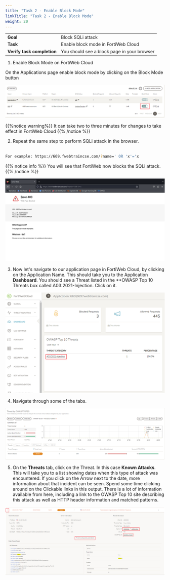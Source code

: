 ```yaml
---
title: "Task 2 - Enable Block Mode"
linkTitle: "Task 2 - Enable Block Mode"
weight: 20
---
```


|                            |    |  
|----------------------------| ----
| **Goal**                   | Block SQLi attack
| **Task**                   | Enable block mode in FortiWeb Cloud
| **Verify task completion** | You should see a block page in your browser

1. Enable Block Mode on FortiWeb Cloud

On the Applications page enable block mode by clicking on the Block Mode button

![En-Block](en-block.png)

{{%notice warning%}}
It can take two to three minutes for changes to take effect in FortiWeb Cloud
{{% /notice %}}

2. Repeat the same step to perform SQLi attack in the browser.

```sh

For example: https://669.fwebtraincse.com/?name=' OR 'x'='x

```

{{% notice info %}}
You will see that FortiWeb now blocks the SQLi attack.
{{% /notice %}}

![Blocked](blocked.png)


3. Now let's navigate to our application page in FortiWeb Cloud, by clicking on the Application Name.  This should take you to the Application **Dashboard**.  You should see a Threat listed in the **OWASP Top 10 Threats box called A03:2021-Injection.  Click on it.

![App-dash](app-dash.png)

4. Navigate through some of the tabs.

![INJ-Det](inj-det.png)

5. On the **Threats** tab, click on the Threat.  In this case **Known Attacks**.  This will take you to a list showing dates when this type of attack was encountered.  If you click on the Arrow next to the date, more information about that incident can be seen.  Spend some time clicking around on the Clickable links in this output.  There is a lot of information available from here, including a link to the OWASP Top 10 site describing this attack as well as HTTP header information and matched patterns.

![KA-Det](ka-det.png)
